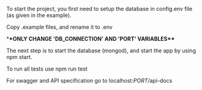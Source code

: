 To start the project, you first need to setup the database in config.env file (as given in the example).

Copy .example files, and rename it to .env

\***\*ONLY CHANGE 'DB_CONNECTION' AND 'PORT' VARIABLES\*\***

The next step is to start the database (mongod), and start the app by using npm start.

To run all tests use npm run test

For swagger and API specification go to
localhost:$PORT$/api-docs

